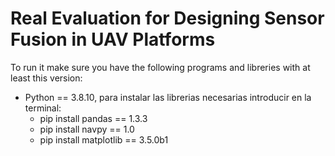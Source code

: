 # Real Evaluation for Designing Sensor Fusion in UAV Platforms

To run it make sure you have the following programs and libreries with at least this version: 
  * Python == 3.8.10, para instalar las librerias necesarias introducir en la terminal:
    * pip install pandas     == 1.3.3
    * pip install navpy      == 1.0
    * pip install matplotlib == 3.5.0b1

